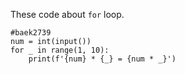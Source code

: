 These code about ```for``` loop.
```
#baek2739
num = int(input())
for _ in range(1, 10):
    print(f'{num} * {_} = {num * _}')

```